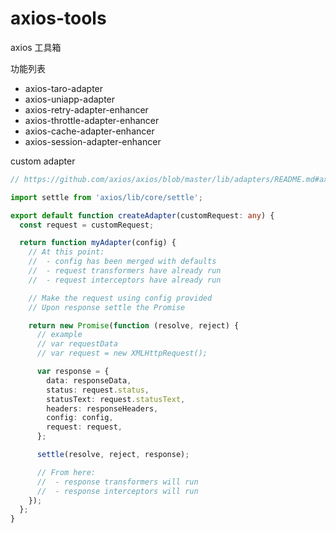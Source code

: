 # axios-tools

axios 工具箱

功能列表

- axios-taro-adapter
- axios-uniapp-adapter
- axios-retry-adapter-enhancer
- axios-throttle-adapter-enhancer
- axios-cache-adapter-enhancer
- axios-session-adapter-enhancer

custom adapter

```ts
// https://github.com/axios/axios/blob/master/lib/adapters/README.md#axios--adapters

import settle from 'axios/lib/core/settle';

export default function createAdapter(customRequest: any) {
  const request = customRequest;

  return function myAdapter(config) {
    // At this point:
    //  - config has been merged with defaults
    //  - request transformers have already run
    //  - request interceptors have already run

    // Make the request using config provided
    // Upon response settle the Promise

    return new Promise(function (resolve, reject) {
      // example
      // var requestData
      // var request = new XMLHttpRequest();

      var response = {
        data: responseData,
        status: request.status,
        statusText: request.statusText,
        headers: responseHeaders,
        config: config,
        request: request,
      };

      settle(resolve, reject, response);

      // From here:
      //  - response transformers will run
      //  - response interceptors will run
    });
  };
}
```

